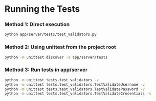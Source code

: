 # Running the Tests

### Method 1: Direct execution

```bash
python app/server/tests/test_validators.py
```

### Method 2: Using unittest from the project root

```bash
python -m unittest discover -s app/server/tests
```

### Method 3: Run tests in app/server

```bash
python -m unittest tests.test_validators -v
python -m unittest tests.test_validators.TestValidateUsername -v
python -m unittest tests.test_validators.TestValidatePassword -v
python -m unittest tests.test_validators.TestValidateCredentials -v
```

